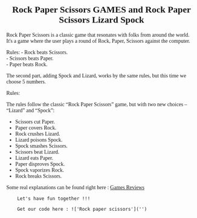 # <span style="display:block; text-align:center; font-family:'Times New Roman', serif; font-size:24px; font-weight:bold;">Rock Paper Scissors GAMES and Rock Paper Scissors Lizard Spock
</span>
<span style="font-family:'Times New Roman';">
Rock Paper Scissors is a classic game that resonates with folks from around the world.
It's a game where the user plays a round of Rock, Paper, Scissors against the computer.</br>

Rules:
    - Rock beats Scissors.</br>
    - Scissors beats Paper.</br>
    - Paper beats Rock.</br>


The second part, adding Spock and Lizard, works by the same rules, but this time we choose 5 numbers.

Rules: 

The rules follow the classic “Rock Paper Scissors” game, but with two new choices – “Lizard” and “Spock”:

- Scissors cut Paper.
-  Paper covers Rock.
- Rock crushes Lizard.
- Lizard poisons Spock.
- Spock smashes Scissors.
- Scissors beat Lizard.
- Lizard eats Paper.
- Paper disproves Spock.
- Spock vaporizes Rock.
- Rock breaks Scissors.

Some real explanations can be found right here : 
[Games Reviews]('https://en.wikipedia.org/wiki/Rock_paper_scissors')

        Let's have fun together !!!

        Get our code here : !['Rock paper scissors']('')

</span>
